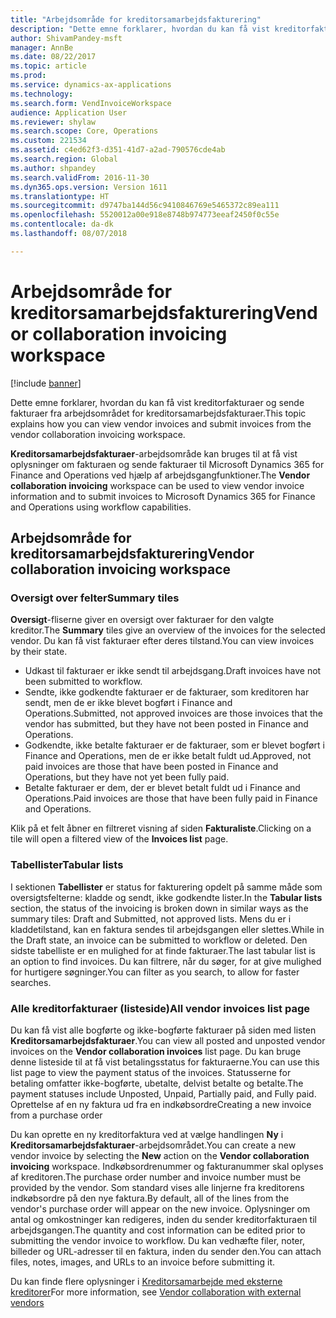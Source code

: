 ```yaml
---
title: "Arbejdsområde for kreditorsamarbejdsfakturering"
description: "Dette emne forklarer, hvordan du kan få vist kreditorfakturaer og sende fakturaer fra arbejdsområdet for kreditorsamarbejdsfakturaer."
author: ShivamPandey-msft
manager: AnnBe
ms.date: 08/22/2017
ms.topic: article
ms.prod: 
ms.service: dynamics-ax-applications
ms.technology: 
ms.search.form: VendInvoiceWorkspace
audience: Application User
ms.reviewer: shylaw
ms.search.scope: Core, Operations
ms.custom: 221534
ms.assetid: c4ed62f3-d351-41d7-a2ad-790576cde4ab
ms.search.region: Global
ms.author: shpandey
ms.search.validFrom: 2016-11-30
ms.dyn365.ops.version: Version 1611
ms.translationtype: HT
ms.sourcegitcommit: d9747ba144d56c9410846769e5465372c89ea111
ms.openlocfilehash: 5520012a00e918e8748b974773eeaf2450f0c55e
ms.contentlocale: da-dk
ms.lasthandoff: 08/07/2018

---
```


# <a name="vendor-collaboration-invoicing-workspace"></a><span data-ttu-id="c3c51-103">Arbejdsområde for kreditorsamarbejdsfakturering</span><span class="sxs-lookup"><span data-stu-id="c3c51-103">Vendor collaboration invoicing workspace</span></span>

[!include [banner](../includes/banner.md)]

<span data-ttu-id="c3c51-104">Dette emne forklarer, hvordan du kan få vist kreditorfakturaer og sende fakturaer fra arbejdsområdet for kreditorsamarbejdsfakturaer.</span><span class="sxs-lookup"><span data-stu-id="c3c51-104">This topic explains how you can view vendor invoices and submit invoices from the vendor collaboration invoicing workspace.</span></span>

<span data-ttu-id="c3c51-105">**Kreditorsamarbejdsfakturaer**-arbejdsområde kan bruges til at få vist oplysninger om fakturaen og sende fakturaer til Microsoft Dynamics 365 for Finance and Operations ved hjælp af arbejdsgangfunktioner.</span><span class="sxs-lookup"><span data-stu-id="c3c51-105">The **Vendor collaboration invoicing** workspace can be used to view vendor invoice information and to submit invoices to Microsoft Dynamics 365 for Finance and Operations using workflow capabilities.</span></span>


<a name="vendor-collaboration-invoicing-workspace"></a><span data-ttu-id="c3c51-106">Arbejdsområde for kreditorsamarbejdsfakturering</span><span class="sxs-lookup"><span data-stu-id="c3c51-106">Vendor collaboration invoicing workspace</span></span>
----------------------------------------

### <a name="summary-tiles"></a><span data-ttu-id="c3c51-107">Oversigt over felter</span><span class="sxs-lookup"><span data-stu-id="c3c51-107">Summary tiles</span></span>

<span data-ttu-id="c3c51-108">**Oversigt**-fliserne giver en oversigt over fakturaer for den valgte kreditor.</span><span class="sxs-lookup"><span data-stu-id="c3c51-108">The **Summary** tiles give an overview of the invoices for the selected vendor.</span></span> <span data-ttu-id="c3c51-109">Du kan få vist fakturaer efter deres tilstand.</span><span class="sxs-lookup"><span data-stu-id="c3c51-109">You can view invoices by their state.</span></span>
-   <span data-ttu-id="c3c51-110">Udkast til fakturaer er ikke sendt til arbejdsgang.</span><span class="sxs-lookup"><span data-stu-id="c3c51-110">Draft invoices have not been submitted to workflow.</span></span>
-   <span data-ttu-id="c3c51-111">Sendte, ikke godkendte fakturaer er de fakturaer, som kreditoren har sendt, men de er ikke blevet bogført i Finance and Operations.</span><span class="sxs-lookup"><span data-stu-id="c3c51-111">Submitted, not approved invoices are those invoices that the vendor has submitted, but they have not been posted in Finance and Operations.</span></span>
-   <span data-ttu-id="c3c51-112">Godkendte, ikke betalte fakturaer er de fakturaer, som er blevet bogført i Finance and Operations, men de er ikke betalt fuldt ud.</span><span class="sxs-lookup"><span data-stu-id="c3c51-112">Approved, not paid invoices are those that have been posted in Finance and Operations, but they have not yet been fully paid.</span></span>
-   <span data-ttu-id="c3c51-113">Betalte fakturaer er dem, der er blevet betalt fuldt ud i Finance and Operations.</span><span class="sxs-lookup"><span data-stu-id="c3c51-113">Paid invoices are those that have been fully paid in Finance and Operations.</span></span>

<span data-ttu-id="c3c51-114">Klik på et felt åbner en filtreret visning af siden **Fakturaliste**.</span><span class="sxs-lookup"><span data-stu-id="c3c51-114">Clicking on a tile will open a filtered view of the **Invoices list** page.</span></span>

### <a name="tabular-lists"></a><span data-ttu-id="c3c51-115">Tabellister</span><span class="sxs-lookup"><span data-stu-id="c3c51-115">Tabular lists</span></span>

<span data-ttu-id="c3c51-116">I sektionen **Tabellister** er status for fakturering opdelt på samme måde som oversigtsfelterne: kladde og sendt, ikke godkendte lister.</span><span class="sxs-lookup"><span data-stu-id="c3c51-116">In the **Tabular lists** section, the status of the invoicing is broken down in similar ways as the summary tiles: Draft and Submitted, not approved lists.</span></span> <span data-ttu-id="c3c51-117">Mens du er i kladdetilstand, kan en faktura sendes til arbejdsgangen eller slettes.</span><span class="sxs-lookup"><span data-stu-id="c3c51-117">While in the Draft state, an invoice can be submitted to workflow or deleted.</span></span> <span data-ttu-id="c3c51-118">Den sidste tabelliste er en mulighed for at finde fakturaer.</span><span class="sxs-lookup"><span data-stu-id="c3c51-118">The last tabular list is an option to find invoices.</span></span> <span data-ttu-id="c3c51-119">Du kan filtrere, når du søger, for at give mulighed for hurtigere søgninger.</span><span class="sxs-lookup"><span data-stu-id="c3c51-119">You can filter as you search, to allow for faster searches.</span></span>

### <a name="all-vendor-invoices-list-page"></a><span data-ttu-id="c3c51-120">Alle kreditorfakturaer (listeside)</span><span class="sxs-lookup"><span data-stu-id="c3c51-120">All vendor invoices list page</span></span>

<span data-ttu-id="c3c51-121">Du kan få vist alle bogførte og ikke-bogførte fakturaer på siden med listen **Kreditorsamarbejdsfakturaer**.</span><span class="sxs-lookup"><span data-stu-id="c3c51-121">You can view all posted and unposted vendor invoices on the **Vendor collaboration invoices** list page.</span></span> <span data-ttu-id="c3c51-122">Du kan bruge denne listeside til at få vist betalingsstatus for fakturaerne.</span><span class="sxs-lookup"><span data-stu-id="c3c51-122">You can use this list page to view the payment status of the invoices.</span></span> <span data-ttu-id="c3c51-123">Statusserne for betaling omfatter ikke-bogførte, ubetalte, delvist betalte og betalte.</span><span class="sxs-lookup"><span data-stu-id="c3c51-123">The payment statuses include Unposted, Unpaid, Partially paid, and Fully paid.</span></span>
<span data-ttu-id="c3c51-124">Oprettelse af en ny faktura ud fra en indkøbsordre</span><span class="sxs-lookup"><span data-stu-id="c3c51-124">Creating a new invoice from a purchase order</span></span>

<span data-ttu-id="c3c51-125">Du kan oprette en ny kreditorfaktura ved at vælge handlingen **Ny** i **Kreditorsamarbejdsfakturaer**-arbejdsområdet.</span><span class="sxs-lookup"><span data-stu-id="c3c51-125">You can create a new vendor invoice by selecting the **New** action on the **Vendor collaboration invoicing** workspace.</span></span> <span data-ttu-id="c3c51-126">Indkøbsordrenummer og fakturanummer skal oplyses af kreditoren.</span><span class="sxs-lookup"><span data-stu-id="c3c51-126">The purchase order number and invoice number must be provided by the vendor.</span></span> <span data-ttu-id="c3c51-127">Som standard vises alle linjerne fra kreditorens indkøbsordre på den nye faktura.</span><span class="sxs-lookup"><span data-stu-id="c3c51-127">By default, all of the lines from the vendor's purchase order will appear on the new invoice.</span></span> <span data-ttu-id="c3c51-128">Oplysninger om antal og omkostninger kan redigeres, inden du sender kreditorfakturaen til arbejdsgangen.</span><span class="sxs-lookup"><span data-stu-id="c3c51-128">The quantity and cost information can be edited prior to submitting the vendor invoice to workflow.</span></span> <span data-ttu-id="c3c51-129">Du kan vedhæfte filer, noter, billeder og URL-adresser til en faktura, inden du sender den.</span><span class="sxs-lookup"><span data-stu-id="c3c51-129">You can attach files, notes, images, and URLs to an invoice before submitting it.</span></span>

<span data-ttu-id="c3c51-130">Du kan finde flere oplysninger i [Kreditorsamarbejde med eksterne kreditorer](../../supply-chain/procurement/vendor-collaboration-work-external-vendors.md)</span><span class="sxs-lookup"><span data-stu-id="c3c51-130">For more information, see [Vendor collaboration with external vendors](../../supply-chain/procurement/vendor-collaboration-work-external-vendors.md)</span></span>




